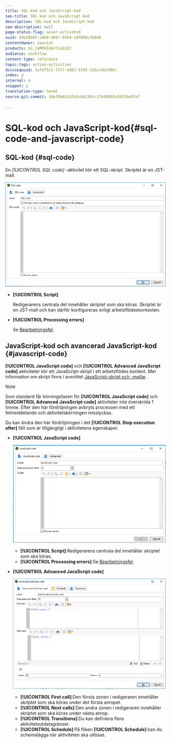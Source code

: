 ```yaml
---
title: SQL-kod och JavaScript-kod
seo-title: SQL-kod och JavaScript-kod
description: SQL-kod och JavaScript-kod
seo-description: null
page-status-flag: never-activated
uuid: 20a39bbf-c6b0-4697-97b4-c07609cfb048
contentOwner: sauviat
products: SG_CAMPAIGN/CLASSIC
audience: workflow
content-type: reference
topic-tags: action-activities
discoiquuid: 1afa75c2-7377-4d03-9105-11bcc9e3206c
index: y
internal: n
snippet: y
translation-type: tm+mt
source-git-commit: 16e35b62cdf42c04139cc17645095a3d1f6e0fa7

---
```



# SQL-kod och JavaScript-kod{#sql-code-and-javascript-code}

## SQL-kod {#sql-code}

En **[!UICONTROL SQL code*]* -aktivitet kör ett SQL-skript. Skriptet är en JST-mall.

![](assets/sql_code.png)

* **[!UICONTROL Script]**

   Redigerarens centrala del innehåller skriptet som ska köras. Skriptet är en JST-mall och kan därför konfigureras enligt arbetsflödeskontexten.

* **[!UICONTROL Processing errors]**

   Se [Bearbetningsfel](../../workflow/using/monitoring-workflow-execution.md#processing-errors).

## JavaScript-kod och avancerad JavaScript-kod {#javascript-code}

**[!UICONTROL JavaScript code]** och **[!UICONTROL Advanced JavaScript code]** aktiviteter kör ett JavaScript-skript i ett arbetsflödes kontext. Mer information om skript finns i avsnittet [JavaScript-skript och -mallar](../../workflow/using/javascript-scripts-and-templates.md) .

>[!NOTE]
>
>Som standard får körningsfasen för **[!UICONTROL JavaScript code]** och **[!UICONTROL Advanced JavaScript code]** aktiviteter inte överskrida 1 timme. Efter den här fördröjningen avbryts processen med ett felmeddelande och aktivitetskörningen misslyckas.
>
>Du kan ändra den här fördröjningen i det **[!UICONTROL Stop execution after]** fält som är tillgängligt i aktivitetens egenskaper.

* **[!UICONTROL JavaScript code]**

   ![](assets/javascript_code.png)

   * **[!UICONTROL Script]**:Redigerarens centrala del innehåller skriptet som ska köras.
   * **[!UICONTROL Processing errors]**:Se [Bearbetningsfel](../../workflow/using/monitoring-workflow-execution.md#processing-errors).

* **[!UICONTROL Advanced JavaScript code]**

   ![](assets/advanced_javascript_code.png)

   * **[!UICONTROL First call]**:Den första zonen i redigeraren innehåller skriptet som ska köras under det första anropet.
   * **[!UICONTROL Next calls]**:Den andra zonen i redigeraren innehåller skriptet som ska köras under nästa anrop.
   * **[!UICONTROL Transitions]**:Du kan definiera flera aktivitetsutdatagränser.
   * **[!UICONTROL Schedule]**:På fliken **[!UICONTROL Schedule]** kan du schemalägga när aktiviteten ska utlösas.
